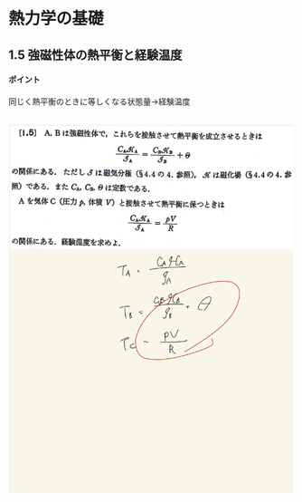 <script type="text/javascript" async src="https://cdnjs.cloudflare.com/ajax/libs/mathjax/2.7.7/MathJax.js?config=TeX-MML-AM_CHTML">

</script>

<script type="text/x-mathjax-config">
 MathJax.Hub.Config({
 tex2jax: {
 inlineMath: [['$', '$'] ],
 displayMath: [ ['$$','$$'], ["\\[","\\]"] ]
 }
 });
</script>

# 熱力学の基礎
## 1.5 強磁性体の熱平衡と経験温度

#### ポイント

同じく熱平衡のときに等しくなる状態量→経験温度
<br>
<br>

<img width="600" alt="Harashima-10" src="./images/Harashima-10.jpg">